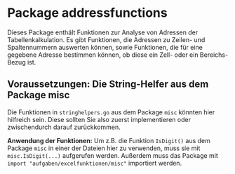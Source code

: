# Package addressfunctions

Dieses Package enthält Funktionen zur Analyse von Adressen der Tabellenkalkulation.
Es gibt Funktionen, die Adressen zu Zeilen- und Spaltennummern auswerten können,
sowie Funktionen, die für eine gegebene Adresse bestimmen können, ob diese ein
Zell- oder ein Bereichs-Bezug ist.

## Voraussetzungen: Die String-Helfer aus dem Package misc

Die Funktionen in `stringhelpers.go` aus dem Package `misc` könnten hier hilfreich sein.
Diese sollten Sie also zuerst implementieren oder zwischendurch darauf zurückkommen.

**Anwendung der Funktionen:** Um z.B. die Funktion `IsDigit()` aus dem Package `misc`
in einer der Dateien hier zu verwenden, muss sie mit `misc.IsDigit(...)` aufgerufen
werden. Außerdem muss das Package mit `import "aufgaben/excelfunktionen/misc"` importiert werden.
